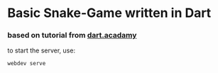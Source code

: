 # Basic Snake-Game written in Dart

### based on tutorial from [dart.acadamy](https://dart.academy/web-games-with-dart-and-the-html5-canvas/)

to start the server, use: 
```
webdev serve
```

